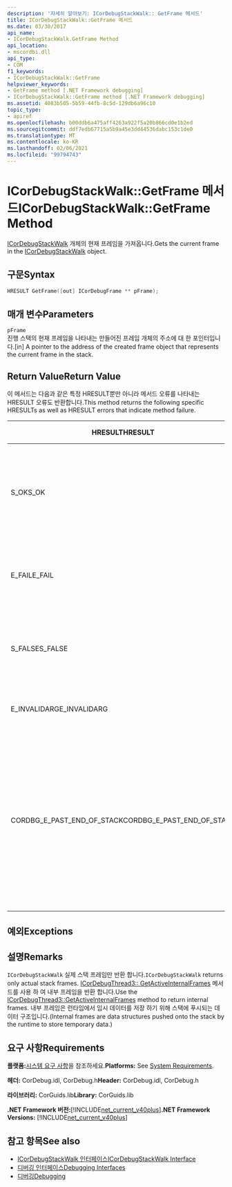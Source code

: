 ```yaml
---
description: '자세히 알아보기: ICorDebugStackWalk:: GetFrame 메서드'
title: ICorDebugStackWalk::GetFrame 메서드
ms.date: 03/30/2017
api_name:
- ICorDebugStackWalk.GetFrame Method
api_location:
- mscordbi.dll
api_type:
- COM
f1_keywords:
- ICorDebugStackWalk::GetFrame
helpviewer_keywords:
- GetFrame method [.NET Framework debugging]
- ICorDebugStackWalk::GetFrame method [.NET Framework debugging]
ms.assetid: 4083b505-5b59-44fb-8c5d-129db6a96c10
topic_type:
- apiref
ms.openlocfilehash: b00ddb6a475aff4263a922f5a20b866cd0e1b2ed
ms.sourcegitcommit: ddf7edb67715a5b9a45e3dd44536dabc153c1de0
ms.translationtype: MT
ms.contentlocale: ko-KR
ms.lasthandoff: 02/06/2021
ms.locfileid: "99794743"
---
```

# <a name="icordebugstackwalkgetframe-method"></a><span data-ttu-id="d10b4-103">ICorDebugStackWalk::GetFrame 메서드</span><span class="sxs-lookup"><span data-stu-id="d10b4-103">ICorDebugStackWalk::GetFrame Method</span></span>

<span data-ttu-id="d10b4-104">[ICorDebugStackWalk](icordebugstackwalk-interface.md) 개체의 현재 프레임을 가져옵니다.</span><span class="sxs-lookup"><span data-stu-id="d10b4-104">Gets the current frame in the [ICorDebugStackWalk](icordebugstackwalk-interface.md) object.</span></span>  
  
## <a name="syntax"></a><span data-ttu-id="d10b4-105">구문</span><span class="sxs-lookup"><span data-stu-id="d10b4-105">Syntax</span></span>  
  
```cpp  
HRESULT GetFrame([out] ICorDebugFrame ** pFrame);  
```  
  
## <a name="parameters"></a><span data-ttu-id="d10b4-106">매개 변수</span><span class="sxs-lookup"><span data-stu-id="d10b4-106">Parameters</span></span>  

 `pFrame`  
 <span data-ttu-id="d10b4-107">진행 스택의 현재 프레임을 나타내는 만들어진 프레임 개체의 주소에 대 한 포인터입니다.</span><span class="sxs-lookup"><span data-stu-id="d10b4-107">[in] A pointer to the address of the created frame object that represents the current frame in the stack.</span></span>  
  
## <a name="return-value"></a><span data-ttu-id="d10b4-108">Return Value</span><span class="sxs-lookup"><span data-stu-id="d10b4-108">Return Value</span></span>  

 <span data-ttu-id="d10b4-109">이 메서드는 다음과 같은 특정 HRESULT뿐만 아니라 메서드 오류를 나타내는 HRESULT 오류도 반환합니다.</span><span class="sxs-lookup"><span data-stu-id="d10b4-109">This method returns the following specific HRESULTs as well as HRESULT errors that indicate method failure.</span></span>  
  
|<span data-ttu-id="d10b4-110">HRESULT</span><span class="sxs-lookup"><span data-stu-id="d10b4-110">HRESULT</span></span>|<span data-ttu-id="d10b4-111">설명</span><span class="sxs-lookup"><span data-stu-id="d10b4-111">Description</span></span>|  
|-------------|-----------------|  
|<span data-ttu-id="d10b4-112">S_OK</span><span class="sxs-lookup"><span data-stu-id="d10b4-112">S_OK</span></span>|<span data-ttu-id="d10b4-113">런타임에서 현재 프레임을 성공적으로 반환 했습니다.</span><span class="sxs-lookup"><span data-stu-id="d10b4-113">The runtime successfully returned the current frame.</span></span>|  
|<span data-ttu-id="d10b4-114">E_FAIL</span><span class="sxs-lookup"><span data-stu-id="d10b4-114">E_FAIL</span></span>|<span data-ttu-id="d10b4-115">현재 프레임이 반환 되지 않았습니다.</span><span class="sxs-lookup"><span data-stu-id="d10b4-115">The current frame was not returned.</span></span>|  
|<span data-ttu-id="d10b4-116">S_FALSE</span><span class="sxs-lookup"><span data-stu-id="d10b4-116">S_FALSE</span></span>|<span data-ttu-id="d10b4-117">현재 프레임은 네이티브 스택 프레임입니다.</span><span class="sxs-lookup"><span data-stu-id="d10b4-117">The current frame is a native stack frame.</span></span>|  
|<span data-ttu-id="d10b4-118">E_INVALIDARG</span><span class="sxs-lookup"><span data-stu-id="d10b4-118">E_INVALIDARG</span></span>|<span data-ttu-id="d10b4-119">`pFrame`가 null입니다.</span><span class="sxs-lookup"><span data-stu-id="d10b4-119">`pFrame` is null.</span></span>|  
|<span data-ttu-id="d10b4-120">CORDBG_E_PAST_END_OF_STACK</span><span class="sxs-lookup"><span data-stu-id="d10b4-120">CORDBG_E_PAST_END_OF_STACK</span></span>|<span data-ttu-id="d10b4-121">프레임 포인터가 이미 스택의 끝에 있습니다. 따라서 추가 프레임에는 액세스할 수 없습니다.</span><span class="sxs-lookup"><span data-stu-id="d10b4-121">The frame pointer is already at the end of the stack; therefore, no additional frames can be accessed.</span></span>|  
  
## <a name="exceptions"></a><span data-ttu-id="d10b4-122">예외</span><span class="sxs-lookup"><span data-stu-id="d10b4-122">Exceptions</span></span>  
  
## <a name="remarks"></a><span data-ttu-id="d10b4-123">설명</span><span class="sxs-lookup"><span data-stu-id="d10b4-123">Remarks</span></span>  

 <span data-ttu-id="d10b4-124">`ICorDebugStackWalk` 실제 스택 프레임만 반환 합니다.</span><span class="sxs-lookup"><span data-stu-id="d10b4-124">`ICorDebugStackWalk` returns only actual stack frames.</span></span> <span data-ttu-id="d10b4-125">[ICorDebugThread3:: GetActiveInternalFrames](icordebugthread3-getactiveinternalframes-method.md) 메서드를 사용 하 여 내부 프레임을 반환 합니다.</span><span class="sxs-lookup"><span data-stu-id="d10b4-125">Use the [ICorDebugThread3::GetActiveInternalFrames](icordebugthread3-getactiveinternalframes-method.md) method to return internal frames.</span></span> <span data-ttu-id="d10b4-126">내부 프레임은 런타임에서 임시 데이터를 저장 하기 위해 스택에 푸시되는 데이터 구조입니다.</span><span class="sxs-lookup"><span data-stu-id="d10b4-126">(Internal frames are data structures pushed onto the stack by the runtime to store temporary data.)</span></span>  
  
## <a name="requirements"></a><span data-ttu-id="d10b4-127">요구 사항</span><span class="sxs-lookup"><span data-stu-id="d10b4-127">Requirements</span></span>  

 <span data-ttu-id="d10b4-128">**플랫폼:**[시스템 요구 사항](../../get-started/system-requirements.md)을 참조하세요.</span><span class="sxs-lookup"><span data-stu-id="d10b4-128">**Platforms:** See [System Requirements](../../get-started/system-requirements.md).</span></span>  
  
 <span data-ttu-id="d10b4-129">**헤더:** CorDebug.idl, CorDebug.h</span><span class="sxs-lookup"><span data-stu-id="d10b4-129">**Header:** CorDebug.idl, CorDebug.h</span></span>  
  
 <span data-ttu-id="d10b4-130">**라이브러리:** CorGuids.lib</span><span class="sxs-lookup"><span data-stu-id="d10b4-130">**Library:** CorGuids.lib</span></span>  
  
 <span data-ttu-id="d10b4-131">**.NET Framework 버전:**[!INCLUDE[net_current_v40plus](../../../../includes/net-current-v40plus-md.md)]</span><span class="sxs-lookup"><span data-stu-id="d10b4-131">**.NET Framework Versions:** [!INCLUDE[net_current_v40plus](../../../../includes/net-current-v40plus-md.md)]</span></span>  
  
## <a name="see-also"></a><span data-ttu-id="d10b4-132">참고 항목</span><span class="sxs-lookup"><span data-stu-id="d10b4-132">See also</span></span>

- [<span data-ttu-id="d10b4-133">ICorDebugStackWalk 인터페이스</span><span class="sxs-lookup"><span data-stu-id="d10b4-133">ICorDebugStackWalk Interface</span></span>](icordebugstackwalk-interface.md)
- [<span data-ttu-id="d10b4-134">디버깅 인터페이스</span><span class="sxs-lookup"><span data-stu-id="d10b4-134">Debugging Interfaces</span></span>](debugging-interfaces.md)
- [<span data-ttu-id="d10b4-135">디버깅</span><span class="sxs-lookup"><span data-stu-id="d10b4-135">Debugging</span></span>](index.md)
